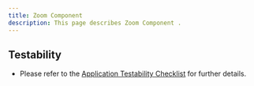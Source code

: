 ```yaml
---
title: Zoom Component
description: This page describes Zoom Component .
---
```


## Testability

- Please refer to the [Application Testability Checklist](https://design.infor.com/resources/application-testability-checklist) for further details.
